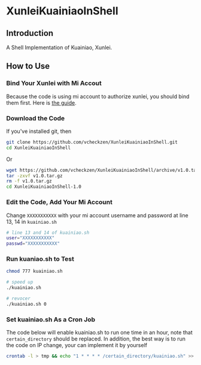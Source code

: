 # XunleiKuainiaoInShell

## Introduction
A Shell Implementation of Kuainiao, Xunlei.

## How to Use

### Bind Your Xunlei with Mi Accout

Because the code is using mi account to authorize xunlei, you should bind them first. Here is [the guide](https://www.crsky.com/zixun/34451.html).

### Download the Code

If you've installed git, then

```bash
git clone https://github.com/vcheckzen/XunleiKuainiaoInShell.git
cd XunleiKuainiaoInShell
```
Or

```bash
wget https://github.com/vcheckzen/XunleiKuainiaoInShell/archive/v1.0.tar.gz
tar -zxvf v1.0.tar.gz
rm -f v1.0.tar.gz
cd XunleiKuainiaoInShell-1.0
```

### Edit the Code, Add Your Mi Account

Change `XXXXXXXXXXX` with your mi account username and password at line 13, 14 in `kuainiao.sh`

```bash
# line 13 and 14 of kuainiao.sh
user="XXXXXXXXXXX"
passwd="XXXXXXXXXXX"
```

### Run kuaniao.sh to Test

```bash
chmod 777 kuainiao.sh

# speed up
./kuainiao.sh

# revocer
./kuainiao.sh 0
```

### Set kuainiao.sh As a Cron Job

The code below will enable kuainiao.sh to run one time in an hour, note that `certain_directory` should be replaced. In addition, the best way is to run the code on IP change, your can implement it by yourself

```bash
crontab -l > tmp && echo "1 * * * * /certain_directory/kuainiao.sh" >> conf && crontab tmp && rm -f tmp
```